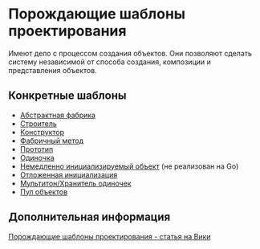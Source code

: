 # Порождающие шаблоны проектирования

Имеют дело с процессом создания объектов. Они позволяют сделать систему
независимой от способа создания, композиции и представления объектов.

## Конкретные шаблоны

- [Абстрактная фабрика](./abstract-factory)
- [Строитель](./builder)
- [Конструктор](./constructor)
- [Фабричный метод](./factory-method)
- [Прототип](./prototype)
- [Одиночка](./singleton)
- [Немедленно инициализируемый объект](./immediate-object-initialization) (не реализован на Go)
- [Отложенная инициализация](./lazy-initialization)
- [Мультитон/Хранитель одиночек](./multiton)
- [Пул объектов](./object-pool)

## Дополнительная информация

[Порождающие шаблоны проектирования - статья на Вики](https://ru.wikipedia.org/wiki/%D0%9F%D0%BE%D1%80%D0%BE%D0%B6%D0%B4%D0%B0%D1%8E%D1%89%D0%B8%D0%B5_%D1%88%D0%B0%D0%B1%D0%BB%D0%BE%D0%BD%D1%8B_%D0%BF%D1%80%D0%BE%D0%B5%D0%BA%D1%82%D0%B8%D1%80%D0%BE%D0%B2%D0%B0%D0%BD%D0%B8%D1%8F)
